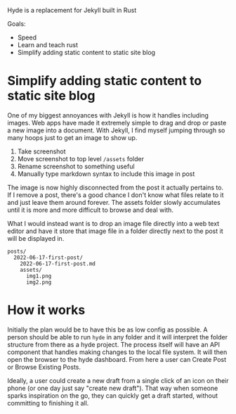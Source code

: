 Hyde is a replacement for Jekyll built in Rust

Goals:
- Speed
- Learn and teach rust
- Simplify adding static content to static site blog


# Simplify adding static content to static site blog

One of my biggest annoyances with Jekyll is how it handles including images. Web apps have made it extremely simple to drag and drop or paste a new image into a document. With Jekyll, I find myself jumping through so many hoops just to get an image to show up. 

1. Take screenshot
2. Move screenshot to top level `/assets` folder
3. Rename screenshot to something useful
4. Manually type markdown syntax to include this image in post

The image is now highly disconnected from the post it actually pertains to.  If I remove a post, there's a good chance I don't know what files relate to it and just leave them around forever.  The assets folder slowly accumulates until it is more and more difficult to browse and deal with.

What I would instead want is to drop an image file directly into a web text editor and have it store that image file in a folder directly next to the post it will be displayed in. 

```
posts/
  2022-06-17-first-post/
    2022-06-17-first-post.md
    assets/
      img1.png
      img2.png
```

# How it works

Initially the plan would be to have this be as low config as possible.  A person should be able to run `hyde` in any folder and it will interpret the folder structure from there as a hyde project.  The process itself will have an API component that handles making changes to the local file system.  It will then open the browser to the hyde dashboard.  From here a user can Create Post or Browse Existing Posts.

Ideally, a user could create a new draft from a single click of an icon on their phone (or one day just say "create new draft").  That way when someone sparks inspiration on the go, they can quickly get a draft started, without committing to finishing it all.
